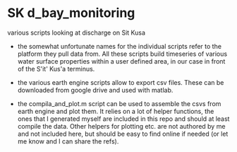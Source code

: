 # SK d_bay_monitoring

various scripts looking at discharge on Sit Kusa

- the somewhat unfortunate names for the individual scripts refer to the platform they pull data from. All these scripts build timeseries of various water surface properties within a user defined area, in our case in front of the S'it' Kus'a terminus. 

- the various earth engine scripts allow to export csv files. These can be downloaded from google drive and used with matlab. 

- the compila_and_plot.m script can be used to assemble the csvs from earth engine and plot them. It relies on a lot of helper functions, the ones that I generated myself are included in this repo and should at least compile the data. Other helpers for plotting etc. are not authored by me and not included here, but should be easy to find online if needed (or let me know and I can share the refs). 
